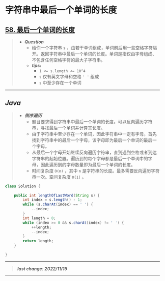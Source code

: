 # 字符串中最后一个单词的长度

## [58. 最后一个单词的长度](https://leetcode.cn/problems/length-of-last-word/)

> - ***Question***
>   - 给你一个字符串 `s` ，由若干单词组成，单词前后用一些空格字符隔开。返回字符串中最后一个单词的长度。单词是指仅由字母组成、不包含任何空格字符的最大子字符串。
>   - ***tips:***
>     - `1 <= s.length <= 10^4`
>     - `s` 仅有英文字母和空格 `' '` 组成
>     - `s` 中至少存在一个单词

---

## *Java*

> - ***倒序遍历***
>   - 题目要求得到字符串中最后一个单词的长度，可以反向遍历字符串，寻找最后一个单词并计算其长度。
>   - 由于字符串中至少存在一个单词，因此字符串中一定有字母。首先找到字符串中的最后一个字母，该字母即为最后一个单词的最后一个字母。
>   - 从最后一个字母开始继续反向遍历字符串，直到遇到空格或者到达字符串的起始位置。遍历到的每个字母都是最后一个单词中的字母，因此遍历到的字母数量即为最后一个单词的长度。
>   - 时间复杂度 `O(n)` ，其中 `n` 是字符串的长度。最多需要反向遍历字符串一次。空间复杂度 `O(1)` 。

```java
class Solution {
    
    public int lengthOfLastWord(String s) {
        int index = s.length() - 1;
        while (s.charAt(index) == ' ') {
            --index;
        }
        int length = 0;
        while (index >= 0 && s.charAt(index) != ' ') {
            ++length;
            --index;
        }
        return length;
    }
    
}
```

---

> ***last change: 2022/11/15***

---
